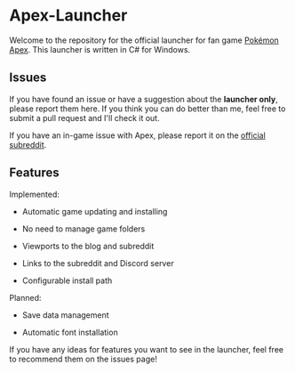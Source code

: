 # Apex-Launcher
Welcome to the repository for the official launcher for fan game [Pokémon Apex](https://pokemonapex.tumblr.com). This launcher is written in C# for Windows.

## Issues
If you have found an issue or have a suggestion about the **launcher only**, please report them here. If you think you can do better than me, feel free to submit a pull request and I'll check it out.

If you have an in-game issue with Apex, please report it on the [official subreddit](https://www.reddit.com/r/PokemonApex).

## Features
Implemented:

* Automatic game updating and installing

* No need to manage game folders

* Viewports to the blog and subreddit

* Links to the subreddit and Discord server

* Configurable install path

Planned:

* Save data management

* Automatic font installation

If you have any ideas for features you want to see in the launcher, feel free to recommend them on the issues page!
